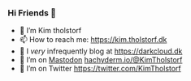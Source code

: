 ### Hi Friends 👋

- 🔭 I’m Kim tholstorf
- 📫 How to reach me: https://kim.tholstorf.dk
- 🌱 I *very* infrequently blog at https://darkcloud.dk
- 🤔 I’m on <a rel="me" href="https://hachyderm.io/@KimTholstorf">Mastodon</a> <a rel="me" href="https://hachyderm.io/@KimTholstorf">hachyderm.io/@KimTholstorf</a>
- 🤔 I’m on Twitter https://twitter.com/KimTholstorf
